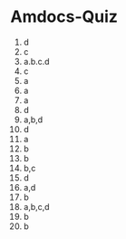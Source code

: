 # Amdocs-Quiz

1. d
2. c
3. a.b.c.d
4. c
5. a
6. a
7. a
8. d
9. a,b,d
10. d
11. a
12. b
13. b
14. b,c
15. d
16. a,d
17. b
18. a,b,c,d
19. b
20. b
